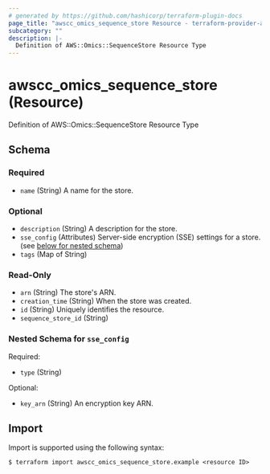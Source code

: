 ```yaml
---
# generated by https://github.com/hashicorp/terraform-plugin-docs
page_title: "awscc_omics_sequence_store Resource - terraform-provider-awscc"
subcategory: ""
description: |-
  Definition of AWS::Omics::SequenceStore Resource Type
---
```


# awscc_omics_sequence_store (Resource)

Definition of AWS::Omics::SequenceStore Resource Type



<!-- schema generated by tfplugindocs -->
## Schema

### Required

- `name` (String) A name for the store.

### Optional

- `description` (String) A description for the store.
- `sse_config` (Attributes) Server-side encryption (SSE) settings for a store. (see [below for nested schema](#nestedatt--sse_config))
- `tags` (Map of String)

### Read-Only

- `arn` (String) The store's ARN.
- `creation_time` (String) When the store was created.
- `id` (String) Uniquely identifies the resource.
- `sequence_store_id` (String)

<a id="nestedatt--sse_config"></a>
### Nested Schema for `sse_config`

Required:

- `type` (String)

Optional:

- `key_arn` (String) An encryption key ARN.

## Import

Import is supported using the following syntax:

```shell
$ terraform import awscc_omics_sequence_store.example <resource ID>
```
